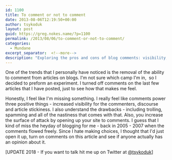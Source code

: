 ```yaml
---
id: 1100
title: To comment or not to comment
date: 2013-08-06T12:19:50+00:00
author: tsykoduk
layout: post
guid: https://greg.nokes.name/?p=1100
permalink: /2013/08/06/to-comment-or-not-to-comment/
categories:
  - Mundane
excerpt_separator:  <!--more-->
description: "Exploring the pros and cons of blog comments: visibility, engagement, and stickiness versus trolling, spam, and security risks in modern blogging."
---
```

One of the trends that I personally have noticed is the removal of the ability to comment from articles on blogs. I'm not sure which camp I'm in,  so I decided to preform an experiment. I turned off comments on the last few articles that I have posted, just to see how that makes me feel.

<!--more-->


Honestly, I feel like I'm missing something. I really feel like comments power three positive things - increased visibility for the commenters, discourse and article stickiness. I also understand the drawbacks - including trolling, spamming and all of the nastiness that comes with that. Also, you increase the surface of attack by opening up your site to comments.
I guess that I kind of miss the heyday of blogging for me - back in 2005 - 2007 when the comments flowed freely.
Since I hate making choices, I thought that I'd just open it up, turn on comments on this article and see if anyone actually has an opinion about it.

[UPDATE 2018 - If you want to talk hit me up on Twitter at <a href="https://twitter.com/tsykoduk">@tsykoduk</a>]
